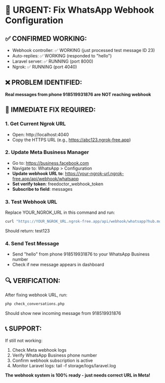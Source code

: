 # 🚨 URGENT: Fix WhatsApp Webhook Configuration

## ✅ CONFIRMED WORKING:
- Webhook controller: ✅ WORKING (just processed test message ID 23)
- Auto-replies: ✅ WORKING (responded to "hello")
- Laravel server: ✅ RUNNING (port 8000)
- Ngrok: ✅ RUNNING (port 4040)

## ❌ PROBLEM IDENTIFIED:
**Real messages from phone 918519931876 are NOT reaching webhook**

## 🔧 IMMEDIATE FIX REQUIRED:

### 1. Get Current Ngrok URL
- Open: http://localhost:4040
- Copy the HTTPS URL (e.g., https://abc123.ngrok-free.app)

### 2. Update Meta Business Manager
- Go to: https://business.facebook.com
- Navigate to: WhatsApp > Configuration
- **Update webhook URL to**: https://your-ngrok-url.ngrok-free.app/api/webhook/whatsapp
- **Set verify token**: freedoctor_webhook_token
- **Subscribe to field**: messages

### 3. Test Webhook URL
Replace YOUR_NGROK_URL in this command and run:
```bash
curl "https://YOUR_NGROK_URL.ngrok-free.app/api/webhook/whatsapp?hub.mode=subscribe&hub.verify_token=freedoctor_webhook_token&hub.challenge=test123"
```
Should return: test123

### 4. Send Test Message
- Send "hello" from phone 918519931876 to your WhatsApp Business number
- Check if new message appears in dashboard

## 🔍 VERIFICATION:
After fixing webhook URL, run:
```bash
php check_conversations.php
```
Should show new incoming message from 918519931876

## 📞 SUPPORT:
If still not working:
1. Check Meta webhook logs
2. Verify WhatsApp Business phone number
3. Confirm webhook subscription is active
4. Monitor Laravel logs: tail -f storage/logs/laravel.log

**The webhook system is 100% ready - just needs correct URL in Meta!**
